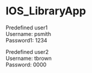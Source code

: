 # IOS_LibraryApp
Predefined user1 <br />
Username: psmith <br />
Password1: 1234 <br />

Predefined user2<br />
Username: tbrown<br />
Password: 0000<br />
